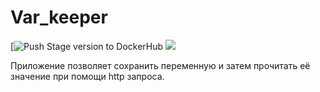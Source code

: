 # Var_keeper
[![Push Stage version to DockerHub](https://github.com/SelimGaniev/var_keeper/actions/workflows/staging.yml/badge.svg) ![](https://img.shields.io/docker/v/selimganiev/var_keeper?sort=date&label=build%20for%20commit)

Приложение позволяет сохранить переменную и затем прочитать её значение при помощи http запроса.
